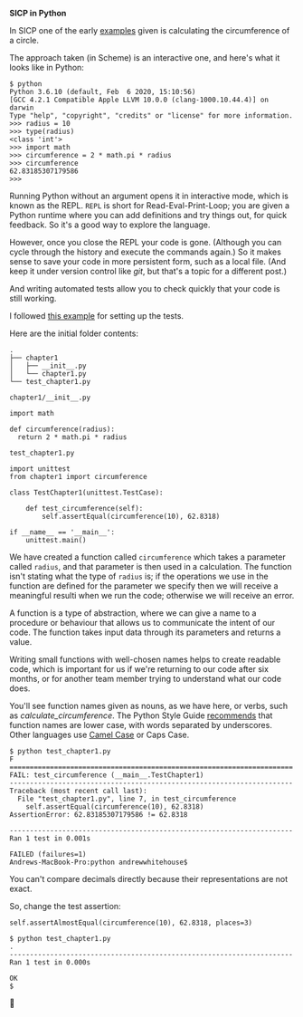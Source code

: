 **SICP in Python**

In SICP one of the early [examples](https://mitpress.mit.edu/sites/default/files/sicp/full-text/book/book-Z-H-10.html#%_sec_1.1.1) given is calculating the circumference of a circle.

The approach taken (in Scheme) is an interactive one, and here's what it looks like in Python:

```
$ python
Python 3.6.10 (default, Feb  6 2020, 15:10:56) 
[GCC 4.2.1 Compatible Apple LLVM 10.0.0 (clang-1000.10.44.4)] on darwin
Type "help", "copyright", "credits" or "license" for more information.
>>> radius = 10
>>> type(radius)
<class 'int'>
>>> import math
>>> circumference = 2 * math.pi * radius
>>> circumference
62.83185307179586
>>> 
```

Running Python without an argument opens it in interactive mode, which is known as the REPL. `REPL` is short for Read-Eval-Print-Loop; you are given a Python runtime where you can add definitions and try things out, for quick feedback. So it's a good way to explore the language.

However, once you close the REPL your code is gone. (Although you can cycle through the history and execute the commands again.) So it makes sense to save your code in more persistent form, such as a local file. (And keep it under version control like _git_, but that's a topic for a different post.)

And writing automated tests allow you to check quickly that your code is still working.

I followed [this example](https://realpython.com/python-testing/) for setting up the tests.

Here are the initial folder contents: 

```
.
├── chapter1
│   ├── __init__.py
│   └── chapter1.py
└── test_chapter1.py
```

`chapter1/__init__.py`

```
import math
  
def circumference(radius):
  return 2 * math.pi * radius
```

`test_chapter1.py`

```
import unittest
from chapter1 import circumference

class TestChapter1(unittest.TestCase):

    def test_circumference(self):
        self.assertEqual(circumference(10), 62.8318)

if __name__ == '__main__':
    unittest.main()
```

We have created a function called `circumference` which takes a parameter called `radius`, and that parameter is then used in a calculation. The function isn't stating what the type of `radius` is; if the operations we use in the function are defined for the parameter we specify then we will receive a meaningful resulti when we run the code; otherwise we will receive an error. 

A function is a type of abstraction, where we can give a name to a procedure or behaviour that allows us to communicate the intent of our code. The function takes input data through its parameters and returns a value. 

Writing small functions with well-chosen names helps to create readable code, which is important for us if we're returning to our code after six months, or for another team member trying to understand what our code does.

You'll see function names given as nouns, as we have here, or verbs, such as _calculate\_circumference_. The Python Style Guide [recommends](https://peps.python.org/pep-0008/#function-and-variable-names) that function names are lower case, with words separated by underscores. Other languages use [Camel Case](https://en.wikipedia.org/wiki/Camel_case) or Caps Case.

```
$ python test_chapter1.py 
F
======================================================================
FAIL: test_circumference (__main__.TestChapter1)
----------------------------------------------------------------------
Traceback (most recent call last):
  File "test_chapter1.py", line 7, in test_circumference
    self.assertEqual(circumference(10), 62.8318)
AssertionError: 62.83185307179586 != 62.8318

----------------------------------------------------------------------
Ran 1 test in 0.001s

FAILED (failures=1)
Andrews-MacBook-Pro:python andrewwhitehouse$ 
```

You can't compare decimals directly because their representations are not exact. 

So, change the test assertion:

```
self.assertAlmostEqual(circumference(10), 62.8318, places=3)
```

```
$ python test_chapter1.py 
.
----------------------------------------------------------------------
Ran 1 test in 0.000s

OK
$
```

:tada:
